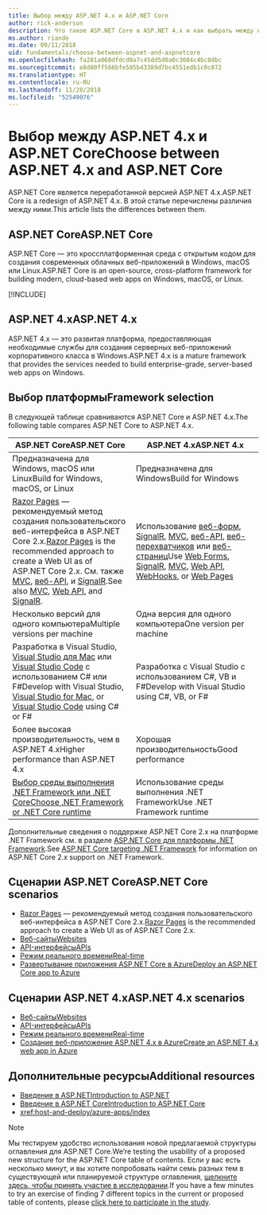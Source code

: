 ```yaml
---
title: Выбор между ASP.NET 4.x и ASP.NET Core
author: rick-anderson
description: Что такое ASP.NET Core и ASP.NET 4.x и как выбрать между ними.
ms.author: riande
ms.date: 09/11/2018
uid: fundamentals/choose-between-aspnet-and-aspnetcore
ms.openlocfilehash: fa281a068dfdcd8a7c45dd5d0a0c3084c4bc8dbc
ms.sourcegitcommit: e8d80ff566bfe505b43389d7bc4551edb1c0c872
ms.translationtype: HT
ms.contentlocale: ru-RU
ms.lasthandoff: 11/28/2018
ms.locfileid: "52549076"
---
```

# <a name="choose-between-aspnet-4x-and-aspnet-core"></a><span data-ttu-id="08829-103">Выбор между ASP.NET 4.x и ASP.NET Core</span><span class="sxs-lookup"><span data-stu-id="08829-103">Choose between ASP.NET 4.x and ASP.NET Core</span></span>

<span data-ttu-id="08829-104">ASP.NET Core является переработанной версией ASP.NET 4.x.</span><span class="sxs-lookup"><span data-stu-id="08829-104">ASP.NET Core is a redesign of ASP.NET 4.x.</span></span> <span data-ttu-id="08829-105">В этой статье перечислены различия между ними.</span><span class="sxs-lookup"><span data-stu-id="08829-105">This article lists the differences between them.</span></span>

## <a name="aspnet-core"></a><span data-ttu-id="08829-106">ASP.NET Core</span><span class="sxs-lookup"><span data-stu-id="08829-106">ASP.NET Core</span></span>

<span data-ttu-id="08829-107">ASP.NET Core — это кроссплатформенная среда с открытым кодом для создания современных облачных веб-приложений в Windows, macOS или Linux.</span><span class="sxs-lookup"><span data-stu-id="08829-107">ASP.NET Core is an open-source, cross-platform framework for building modern, cloud-based web apps on Windows, macOS, or Linux.</span></span>

[!INCLUDE[](~/includes/benefits.md)]

## <a name="aspnet-4x"></a><span data-ttu-id="08829-108">ASP.NET 4.x</span><span class="sxs-lookup"><span data-stu-id="08829-108">ASP.NET 4.x</span></span>

<span data-ttu-id="08829-109">ASP.NET 4.x — это развитая платформа, предоставляющая необходимые службы для создания серверных веб-приложений корпоративного класса в Windows.</span><span class="sxs-lookup"><span data-stu-id="08829-109">ASP.NET 4.x is a mature framework that provides the services needed to build enterprise-grade, server-based web apps on Windows.</span></span>

## <a name="framework-selection"></a><span data-ttu-id="08829-110">Выбор платформы</span><span class="sxs-lookup"><span data-stu-id="08829-110">Framework selection</span></span>

<span data-ttu-id="08829-111">В следующей таблице сравниваются ASP.NET Core и ASP.NET 4.x.</span><span class="sxs-lookup"><span data-stu-id="08829-111">The following table compares ASP.NET Core to ASP.NET 4.x.</span></span>

| <span data-ttu-id="08829-112">ASP.NET Core</span><span class="sxs-lookup"><span data-stu-id="08829-112">ASP.NET Core</span></span> | <span data-ttu-id="08829-113">ASP.NET 4.x</span><span class="sxs-lookup"><span data-stu-id="08829-113">ASP.NET 4.x</span></span> |
|---|---|
|<span data-ttu-id="08829-114">Предназначена для Windows, macOS или Linux</span><span class="sxs-lookup"><span data-stu-id="08829-114">Build for Windows, macOS, or Linux</span></span>|<span data-ttu-id="08829-115">Предназначена для Windows</span><span class="sxs-lookup"><span data-stu-id="08829-115">Build for Windows</span></span>|
|<span data-ttu-id="08829-116">[Razor Pages](xref:razor-pages/index) — рекомендуемый метод создания пользовательского веб-интерфейса в ASP.NET Core 2.x.</span><span class="sxs-lookup"><span data-stu-id="08829-116">[Razor Pages](xref:razor-pages/index) is the recommended approach to create a Web UI as of ASP.NET Core 2.x.</span></span> <span data-ttu-id="08829-117">См. также [MVC](xref:mvc/overview), [веб-API](xref:tutorials/first-web-api), и [SignalR](xref:signalr/introduction).</span><span class="sxs-lookup"><span data-stu-id="08829-117">See also [MVC](xref:mvc/overview), [Web API](xref:tutorials/first-web-api), and [SignalR](xref:signalr/introduction).</span></span>|<span data-ttu-id="08829-118">Использование [веб-форм](/aspnet/web-forms), [SignalR](/aspnet/signalr), [MVC](/aspnet/mvc), [веб-API](/aspnet/web-api/), [веб-перехватчиков](/aspnet/webhooks/) или [веб-страниц](/aspnet/web-pages)</span><span class="sxs-lookup"><span data-stu-id="08829-118">Use [Web Forms](/aspnet/web-forms), [SignalR](/aspnet/signalr), [MVC](/aspnet/mvc), [Web API](/aspnet/web-api/), [WebHooks](/aspnet/webhooks/), or [Web Pages](/aspnet/web-pages)</span></span>|
|<span data-ttu-id="08829-119">Несколько версий для одного компьютера</span><span class="sxs-lookup"><span data-stu-id="08829-119">Multiple versions per machine</span></span>|<span data-ttu-id="08829-120">Одна версия для одного компьютера</span><span class="sxs-lookup"><span data-stu-id="08829-120">One version per machine</span></span>|
|<span data-ttu-id="08829-121">Разработка в Visual Studio, [Visual Studio для Mac](https://www.visualstudio.com/vs/visual-studio-mac/) или [Visual Studio Code](https://code.visualstudio.com/) с использованием C# или F#</span><span class="sxs-lookup"><span data-stu-id="08829-121">Develop with Visual Studio, [Visual Studio for Mac](https://www.visualstudio.com/vs/visual-studio-mac/), or [Visual Studio Code](https://code.visualstudio.com/) using C# or F#</span></span>|<span data-ttu-id="08829-122">Разработка с Visual Studio с использованием C#, VB и F#</span><span class="sxs-lookup"><span data-stu-id="08829-122">Develop with Visual Studio using C#, VB, or F#</span></span>|
|<span data-ttu-id="08829-123">Более высокая производительность, чем в ASP.NET 4.x</span><span class="sxs-lookup"><span data-stu-id="08829-123">Higher performance than ASP.NET 4.x</span></span>|<span data-ttu-id="08829-124">Хорошая производительность</span><span class="sxs-lookup"><span data-stu-id="08829-124">Good performance</span></span>|
|[<span data-ttu-id="08829-125">Выбор среды выполнения .NET Framework или .NET Core</span><span class="sxs-lookup"><span data-stu-id="08829-125">Choose .NET Framework or .NET Core runtime</span></span>](/dotnet/articles/standard/choosing-core-framework-server)|<span data-ttu-id="08829-126">Использование среды выполнения .NET Framework</span><span class="sxs-lookup"><span data-stu-id="08829-126">Use .NET Framework runtime</span></span>|

<span data-ttu-id="08829-127">Дополнительные сведения о поддержке ASP.NET Core 2.x на платформе .NET Framework см. в разделе [ASP.NET Core для платформы .NET Framework](xref:index#target-framework).</span><span class="sxs-lookup"><span data-stu-id="08829-127">See [ASP.NET Core targeting .NET Framework](xref:index#target-framework) for information on ASP.NET Core 2.x support on .NET Framework.</span></span>

## <a name="aspnet-core-scenarios"></a><span data-ttu-id="08829-128">Сценарии ASP.NET Core</span><span class="sxs-lookup"><span data-stu-id="08829-128">ASP.NET Core scenarios</span></span>

* <span data-ttu-id="08829-129">[Razor Pages](xref:razor-pages/index) — рекомендуемый метод создания пользовательского веб-интерфейса в ASP.NET Core 2.x.</span><span class="sxs-lookup"><span data-stu-id="08829-129">[Razor Pages](xref:razor-pages/index) is the recommended approach to create a Web UI as of ASP.NET Core 2.x.</span></span>
* [<span data-ttu-id="08829-130">Веб-сайты</span><span class="sxs-lookup"><span data-stu-id="08829-130">Websites</span></span>](xref:tutorials/first-mvc-app/index)
* [<span data-ttu-id="08829-131">API-интерфейсы</span><span class="sxs-lookup"><span data-stu-id="08829-131">APIs</span></span>](xref:tutorials/first-web-api)
* [<span data-ttu-id="08829-132">Режим реального времени</span><span class="sxs-lookup"><span data-stu-id="08829-132">Real-time</span></span>](xref:signalr/index)
* [<span data-ttu-id="08829-133">Развертывание приложения ASP.NET Core в Azure</span><span class="sxs-lookup"><span data-stu-id="08829-133">Deploy an ASP.NET Core app to Azure</span></span>](/azure/app-service/app-service-web-get-started-dotnet)

## <a name="aspnet-4x-scenarios"></a><span data-ttu-id="08829-134">Сценарии ASP.NET 4.x</span><span class="sxs-lookup"><span data-stu-id="08829-134">ASP.NET 4.x scenarios</span></span>

* [<span data-ttu-id="08829-135">Веб-сайты</span><span class="sxs-lookup"><span data-stu-id="08829-135">Websites</span></span>](/aspnet/mvc)
* [<span data-ttu-id="08829-136">API-интерфейсы</span><span class="sxs-lookup"><span data-stu-id="08829-136">APIs</span></span>](/aspnet/web-api)
* [<span data-ttu-id="08829-137">Режим реального времени</span><span class="sxs-lookup"><span data-stu-id="08829-137">Real-time</span></span>](/aspnet/signalr)
* [<span data-ttu-id="08829-138">Создание веб-приложение ASP.NET 4.x в Azure</span><span class="sxs-lookup"><span data-stu-id="08829-138">Create an ASP.NET 4.x web app in Azure</span></span>](/azure/app-service/app-service-web-get-started-dotnet-framework)

## <a name="additional-resources"></a><span data-ttu-id="08829-139">Дополнительные ресурсы</span><span class="sxs-lookup"><span data-stu-id="08829-139">Additional resources</span></span>

* [<span data-ttu-id="08829-140">Введение в ASP.NET</span><span class="sxs-lookup"><span data-stu-id="08829-140">Introduction to ASP.NET</span></span>](/aspnet/overview)
* [<span data-ttu-id="08829-141">Введение в ASP.NET Core</span><span class="sxs-lookup"><span data-stu-id="08829-141">Introduction to ASP.NET Core</span></span>](xref:index)
* <xref:host-and-deploy/azure-apps/index>

> [!NOTE]
> <span data-ttu-id="08829-142">Мы тестируем удобство использования новой предлагаемой структуры оглавления для ASP.NET Core.</span><span class="sxs-lookup"><span data-stu-id="08829-142">We’re testing the usability of a proposed new structure for the ASP.NET Core table of contents.</span></span>  <span data-ttu-id="08829-143">Если у вас есть несколько минут, и вы хотите попробовать найти семь разных тем в существующей или планируемой структуре оглавления, [щелкните здесь, чтобы принять участие в исследовании](https://dpk4xbh5.optimalworkshop.com/treejack/rps16hd5).</span><span class="sxs-lookup"><span data-stu-id="08829-143">If you have a few minutes to try an exercise of finding 7 different topics in the current or proposed table of contents, please [click here to participate in the study](https://dpk4xbh5.optimalworkshop.com/treejack/rps16hd5).</span></span>